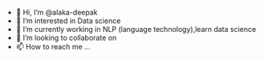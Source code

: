 - 👋 Hi, I’m @alaka-deepak
- 👀 I’m interested in Data science
- 🌱 I’m currently working in NLP (language technology),learn data science
- 💞️ I’m looking to collaborate on 
- 📫 How to reach me ...

<!---
alaka-deepak/alaka-deepak is a ✨ special ✨ repository because its `README.md` (this file) appears on your GitHub profile.
You can click the Preview link to take a look at your changes.
--->
